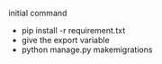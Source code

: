 initial command 
- pip install -r requirement.txt
- give the export variable
- python manage.py makemigrations
 
